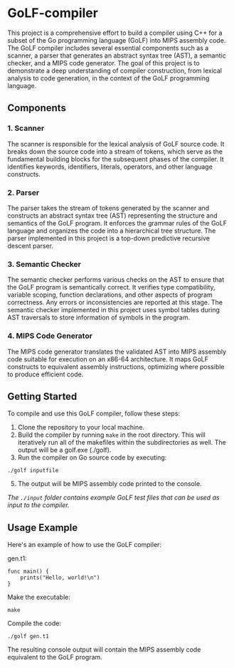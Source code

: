 # GoLF-compiler

This project is a comprehensive effort to build a compiler using C++ for a subset of the Go programming language (GoLF) into MIPS assembly code. The GoLF compiler includes several essential components such as a scanner, a parser that generates an abstract syntax tree (AST), a semantic checker, and a MIPS code generator. The goal of this project is to demonstrate a deep understanding of compiler construction, from lexical analysis to code generation, in the context of the GoLF programming language.

## Components
### 1. Scanner 
The scanner is responsible for the lexical analysis of GoLF source code. It breaks down the source code into a stream of tokens, which serve as the fundamental building blocks for the subsequent phases of the compiler. It identifies keywords, identifiers, literals, operators, and other language constructs.

### 2. Parser 
The parser takes the stream of tokens generated by the scanner and constructs an abstract syntax tree (AST) representing the structure and semantics of the GoLF program. It enforces the grammar rules of the GoLF language and organizes the code into a hierarchical tree structure. The parser implemented in this project is a top-down predictive recursive descent parser.

### 3. Semantic Checker 
The semantic checker performs various checks on the AST to ensure that the GoLF program is semantically correct. It verifies type compatibility, variable scoping, function declarations, and other aspects of program correctness. Any errors or inconsistencies are reported at this stage. The semantic checker implemented in this project uses symbol tables during AST traversals to store information of symbols in the program.

### 4. MIPS Code Generator
The MIPS code generator translates the validated AST into MIPS assembly code suitable for execution on an x86-64 architecture. It maps GoLF constructs to equivalent assembly instructions, optimizing where possible to produce efficient code.

## Getting Started
To compile and use this GoLF compiler, follow these steps:
1. Clone the repository to your local machine.
2. Build the compiler by running `make` in the root directory. This will iteratively run all of the makefiles within the subdirectories as well. The output will be a golf.exe (./golf).
3. Run the compiler on Go source code by executing:
```
./golf inputfile
```
  
5. The output will be MIPS assembly code printed to the console.

*The `./input` folder contains example GoLF test files that can be used as input to the compiler.*

## Usage Example
Here's an example of how to use the GoLF compiler:

gen.t1:
```
func main() {
	prints("Hello, world!\n")
}
```

Make the executable:
```
make
```

Compile the code:
```
./golf gen.t1
```

The resulting console output will contain the MIPS assembly code equivalent to the GoLF program.


